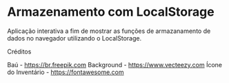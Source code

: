 # Armazenamento com LocalStorage

Aplicação interativa a fim de mostrar as funções de armazanamento de dados no navegador utilizando o LocalStorage.




Créditos

Baú - https://br.freepik.com
Background - https://www.vecteezy.com
Ícone do Inventário - https://fontawesome.com
